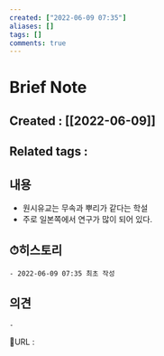 ```yaml
---
created: ["2022-06-09 07:35"]
aliases: []
tags: []
comments: true
---
```



# Brief Note
## Created : [[2022-06-09]]
## Related tags : 

## 내용
- 원시유교는 무속과 뿌리가 같다는 학설
- 주로 일본쪽에서 연구가 많이 되어 있다.

## ⏱히스토리
	- 2022-06-09 07:35 최초 작성

## 의견
	-


📙URL :